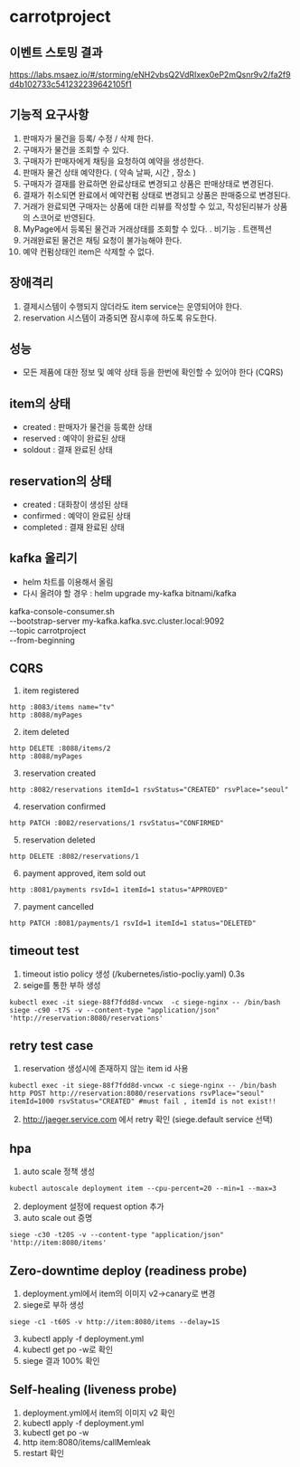 # carrotproject

## 이벤트 스토밍 결과 
https://labs.msaez.io/#/storming/eNH2vbsQ2VdRIxex0eP2mQsnr9v2/fa2f9d4b102733c541232239642105f1


## 기능적 요구사항

1. 판매자가 물건을 등록/ 수정 / 삭제 한다.
2. 구매자가 물건을 조회할 수 있다.
3. 구매자가 판매자에게 채팅을 요청하여 예약을 생성한다.
4. 판매자 물건 상태 예약한다. ( 약속 날짜, 시간 , 장소 )
5. 구매자가 결재를 완료하면 완료상태로 변경되고 상품은 판매상태로 변경된다.
6. 결재가 취소되면 완료에서 예약컨펌 상태로 변경되고 상품은 판매중으로 변경된다.
7. 거래가 완료되면 구매자는 상품에 대한 리뷰를 작성할 수 있고, 작성된리뷰가 상품의 스코어로 반영된다.
8. MyPage에서 등록된 물건과 거래상태를 조회할 수 있다. . 비기능 . 트랜젝션
9. 거래완료된 물건은 채팅 요청이 불가능해야 한다.
10. 예약 컨펌상태인 item은 삭제할 수 없다.

## 장애격리
1. 결제시스템이 수행되지 않더라도 item service는 운영되어야 한다. 
3. reservation 시스템이 과중되면 잠시후에 하도록 유도한다.

## 성능
- 모든 제품에 대한 정보 및 예약 상태 등을 한번에 확인할 수 있어야 한다 (CQRS)

## item의 상태
- created : 판매자가 물건을 등록한 상태
- reserved : 예약이 완료된 상태
- soldout : 결재 완료된 상태

## reservation의 상태
- created : 대화창이 생성된 상태
- confirmed : 예약이 완료된 상태 
- completed : 결재 완료된 상태


## kafka 올리기 
- helm 차트를 이용해서 올림
- 다시 올려야 할 경우 : helm upgrade my-kafka bitnami/kafka

kafka-console-consumer.sh \
--bootstrap-server my-kafka.kafka.svc.cluster.local:9092 \
--topic carrotproject \
--from-beginning

## CQRS 
1. item registered
```
http :8083/items name="tv"
http :8088/myPages 
```
2. item deleted
```
http DELETE :8088/items/2
http :8088/myPages 
```
3. reservation created
```
http :8082/reservations itemId=1 rsvStatus="CREATED" rsvPlace="seoul"
```
4. reservation confirmed
```
http PATCH :8082/reservations/1 rsvStatus="CONFIRMED" 
```
5. reservation deleted 
```
http DELETE :8082/reservations/1
```
6. payment approved, item sold out
```
http :8081/payments rsvId=1 itemId=1 status="APPROVED"
```
7. payment cancelled 
```
http PATCH :8081/payments/1 rsvId=1 itemId=1 status="DELETED"
```

## timeout test
1. timeout istio policy 생성 (/kubernetes/istio-pocliy.yaml) 0.3s 
2. seige를 통한 부하 생성 
```
kubectl exec -it siege-88f7fdd8d-vncwx  -c siege-nginx -- /bin/bash
siege -c90 -t7S -v --content-type "application/json" 'http://reservation:8080/reservations'
```

## retry test case
1. reservation 생성시에 존재하지 않는 item id 사용
```
kubectl exec -it siege-88f7fdd8d-vncwx -c siege-nginx -- /bin/bash
http POST http://reservation:8080/reservations rsvPlace="seoul" itemId=1000 rsvStatus="CREATED" #must fail , itemId is not exist!!
```
2. http://jaeger.service.com 에서 retry 확인 (siege.default service 선택)


## hpa
1. auto scale 정책 생성
```
kubectl autoscale deployment item --cpu-percent=20 --min=1 --max=3
```
2. deployment 설정에 request option 추가
3. auto scale out 증명
```
siege -c30 -t20S -v --content-type "application/json" 'http://item:8080/items'
```

## Zero-downtime deploy (readiness probe)
1. deployment.yml에서 item의 이미지 v2->canary로 변경
2. siege로 부하 생성 
```
siege -c1 -t60S -v http://item:8080/items --delay=1S
```
3. kubectl apply -f deployment.yml 
4. kubectl get po -w로 확인
5. siege 결과 100% 확인

## Self-healing (liveness probe)
1. deployment.yml에서 item의 이미지 v2 확인
2. kubectl apply -f deployment.yml 
3. kubectl get po -w
4. http item:8080/items/callMemleak
5. restart 확인

